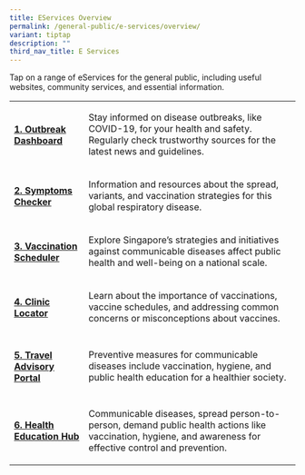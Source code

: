 ```yaml
---
title: EServices Overview
permalink: /general-public/e-services/overview/
variant: tiptap
description: ""
third_nav_title: E Services
---
```

<p>Tap on a range of eServices for the general public, including useful websites, community services, and essential information.</p><p></p><table><tbody><tr><td rowspan="1" colspan="1"><h4><a href="" rel="noopener noreferrer nofollow" target="_blank">1. Outbreak Dashboard</a></h4></td><td rowspan="1" colspan="1"><p>Stay informed on disease outbreaks, like COVID-19, for your health and safety. Regularly check trustworthy sources for the latest news and guidelines.</p></td></tr><tr><td rowspan="1" colspan="1"><h4><a href="" rel="noopener noreferrer nofollow" target="_blank">2. Symptoms Checker</a></h4></td><td rowspan="1" colspan="1"><p>Information and resources about the spread, variants, and vaccination strategies for this global respiratory disease.</p></td></tr><tr><td rowspan="1" colspan="1"><h4><a href="" rel="noopener noreferrer nofollow" target="_blank">3. Vaccination Scheduler</a></h4></td><td rowspan="1" colspan="1"><p>Explore Singapore’s strategies and initiatives against communicable diseases affect public health and well-being on a national scale.</p></td></tr><tr><td rowspan="1" colspan="1"><h4><a href="" rel="noopener noreferrer nofollow" target="_blank">4. Clinic Locator</a></h4></td><td rowspan="1" colspan="1"><p>Learn about the importance of vaccinations, vaccine schedules, and addressing common concerns or misconceptions about vaccines.</p></td></tr><tr><td rowspan="1" colspan="1"><h4><a href="" rel="noopener noreferrer nofollow" target="_blank">5. Travel Advisory Portal</a></h4></td><td rowspan="1" colspan="1"><p>Preventive measures for communicable diseases include vaccination, hygiene, and public health education for a healthier society.</p></td></tr><tr><td rowspan="1" colspan="1"><h4><a href="" rel="noopener noreferrer nofollow" target="_blank">6. Health Education Hub</a></h4></td><td rowspan="1" colspan="1"><p>Communicable diseases, spread person-to-person, demand public health actions like vaccination, hygiene, and awareness for effective control and prevention.</p></td></tr></tbody></table>